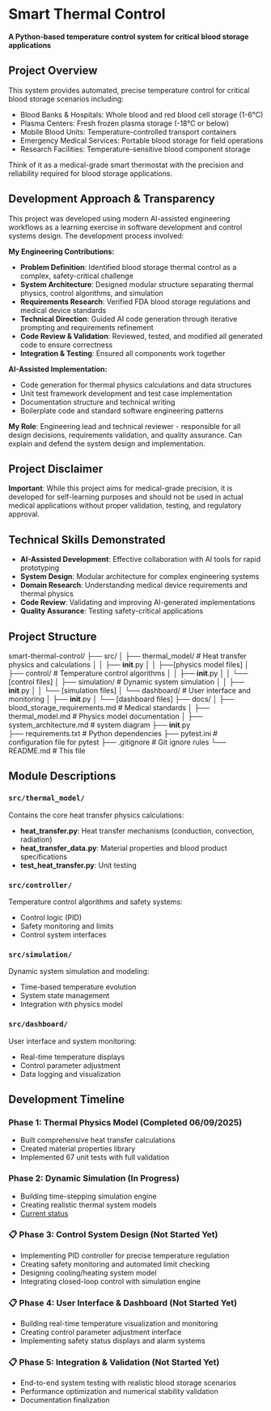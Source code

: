 # Smart Thermal Control

**A Python-based temperature control system for critical blood storage applications**

## Project Overview

This system provides automated, precise temperature control for critical blood storage scenarios including:

- Blood Banks & Hospitals: Whole blood and red blood cell storage (1-6°C)
- Plasma Centers: Fresh frozen plasma storage (-18°C or below)
- Mobile Blood Units: Temperature-controlled transport containers
- Emergency Medical Services: Portable blood storage for field operations
- Research Facilities: Temperature-sensitive blood component storage

Think of it as a medical-grade smart thermostat with the precision and reliability required for blood storage applications.

## Development Approach & Transparency

This project was developed using modern AI-assisted engineering workflows as a learning exercise in software development and control systems design. The development process involved:

**My Engineering Contributions:**
- **Problem Definition**: Identified blood storage thermal control as a complex, safety-critical challenge
- **System Architecture**: Designed modular structure separating thermal physics, control algorithms, and simulation
- **Requirements Research**: Verified FDA blood storage regulations and medical device standards
- **Technical Direction**: Guided AI code generation through iterative prompting and requirements refinement
- **Code Review & Validation**: Reviewed, tested, and modified all generated code to ensure correctness
- **Integration & Testing**: Ensured all components work together 

**AI-Assisted Implementation:**
- Code generation for thermal physics calculations and data structures
- Unit test framework development and test case implementation
- Documentation structure and technical writing
- Boilerplate code and standard software engineering patterns

**My Role**: Engineering lead and technical reviewer - responsible for all design decisions, requirements validation, and quality assurance. Can explain and defend the system design and implementation.

## Project Disclaimer

**Important**: While this project aims for medical-grade precision, it is developed for self-learning purposes and should not be used in actual medical applications without proper validation, testing, and regulatory approval.

## Technical Skills Demonstrated

- **AI-Assisted Development**: Effective collaboration with AI tools for rapid prototyping
- **System Design**: Modular architecture for complex engineering systems
- **Domain Research**: Understanding medical device requirements and thermal physics
- **Code Review**: Validating and improving AI-generated implementations
- **Quality Assurance**: Testing safety-critical applications

## Project Structure

smart-thermal-control/
├── src/
│   ├── thermal_model/          # Heat transfer physics and calculations
│   │   ├── __init__.py
│   │   ├──[physics model files]
│   ├── control/                # Temperature control algorithms
│   │   ├── __init__.py
│   │   └── [control files]
│   ├── simulation/             # Dynamic system simulation
│   │   ├── __init__.py
│   │   └── [simulation files]
│   └── dashboard/              # User interface and monitoring
│       ├── __init__.py
│       └── [dashboard files]
├── docs/
│   ├── blood_storage_requirements.md     # Medical standards
│   ├── thermal_model.md                  # Physics model documentation
│   ├── system_architecture.md            # system diagram
├── __init__.py            
├── requirements.txt            # Python dependencies
├── pytest.ini                  # configuration file for pytest
├── .gitignore                 # Git ignore rules
└── README.md                  # This file

## Module Descriptions

### `src/thermal_model/`
Contains the core heat transfer physics calculations:
- **heat_transfer.py**: Heat transfer mechanisms (conduction, convection, radiation)
- **heat_transfer_data.py**: Material properties and blood product specifications
- **test_heat_transfer.py**: Unit testing

### `src/controller/`
Temperature control algorithms and safety systems:
- Control logic (PID)
- Safety monitoring and limits
- Control system interfaces

### `src/simulation/`
Dynamic system simulation and modeling:
- Time-based temperature evolution
- System state management
- Integration with physics model

### `src/dashboard/`
User interface and system monitoring:
- Real-time temperature displays
- Control parameter adjustment
- Data logging and visualization

## Development Timeline

### Phase 1: Thermal Physics Model (Completed 06/09/2025)
- Built comprehensive heat transfer calculations
- Created material properties library
- Implemented 67 unit tests with full validation


### Phase 2: Dynamic Simulation (In Progress)
- Building time-stepping simulation engine
- Creating realistic thermal system models
- [Current status](docs/development_journal.md#phase-2)

### 📋 Phase 3: Control System Design (Not Started Yet)
- Implementing PID controller for precise temperature regulation
- Creating safety monitoring and automated limit checking
- Designing cooling/heating system model
- Integrating closed-loop control with simulation engine


### 📋 Phase 4: User Interface & Dashboard (Not Started Yet)
- Building real-time temperature visualization and monitoring
- Creating control parameter adjustment interface
- Implementing safety status displays and alarm systems


### 📋 Phase 5: Integration & Validation (Not Started Yet)
- End-to-end system testing with realistic blood storage scenarios
- Performance optimization and numerical stability validation
- Documentation finalization